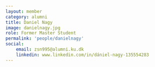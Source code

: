 ```yaml
---
layout: member
category: alumni
title: Daniel Nagy
image: danielnagy.jpg
role: Former Master Student
permalink: 'people/danielnagy'
social:
    email: zsn995@alumni.ku.dk
    linkedin: www.linkedin.com/in/dániel-nagy-135554283
---
```

